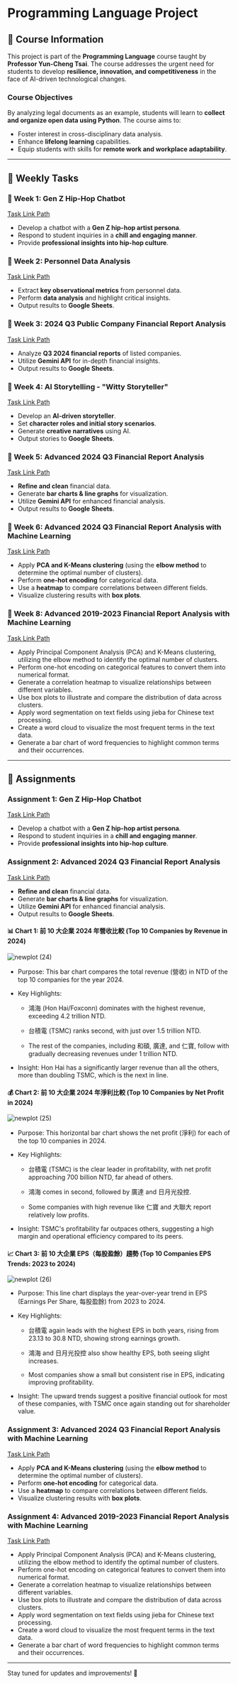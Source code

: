 # Programming Language Project

## 📌 Course Information
This project is part of the **Programming Language** course taught by **Professor Yun-Cheng Tsai**. The course addresses the urgent need for students to develop **resilience, innovation, and competitiveness** in the face of AI-driven technological changes. 

### Course Objectives
By analyzing legal documents as an example, students will learn to **collect and organize open data using Python**. The course aims to:
- Foster interest in cross-disciplinary data analysis.
- Enhance **lifelong learning** capabilities.
- Equip students with skills for **remote work and workplace adaptability**.

---

## 📅 Weekly Tasks

### 🔹 Week 1: Gen Z Hip-Hop Chatbot
[Task Link Path](https://github.com/KyleHung7/programming-language/blob/main/Week_1_Gen_Z_Hip_Hop_Chatbot.ipynb)
- Develop a chatbot with a **Gen Z hip-hop artist persona**.
- Respond to student inquiries in a **chill and engaging manner**.
- Provide **professional insights into hip-hop culture**.

### 🔹 Week 2: Personnel Data Analysis
[Task Link Path](https://github.com/KyleHung7/programming-language/blob/main/Week_2_Personnel_Data_Analysis.ipynb)
- Extract **key observational metrics** from personnel data.
- Perform **data analysis** and highlight critical insights.
- Output results to **Google Sheets**.

### 🔹 Week 3: 2024 Q3 Public Company Financial Report Analysis
[Task Link Path](https://github.com/KyleHung7/programming-language/blob/main/Week_3_2024_Q3_Public_Company_Financial_Report_Analysis.ipynb)
- Analyze **Q3 2024 financial reports** of listed companies.
- Utilize **Gemini API** for in-depth financial insights.
- Output results to **Google Sheets**.

### 🔹 Week 4: AI Storytelling - "Witty Storyteller"
[Task Link Path](https://github.com/KyleHung7/programming-language/blob/main/Week_4_AI_Storytelling_%22Witty_Storyteller%22.ipynb)
- Develop an **AI-driven storyteller**.
- Set **character roles and initial story scenarios**.
- Generate **creative narratives** using AI.
- Output stories to **Google Sheets**.

### 🔹 Week 5: Advanced 2024 Q3 Financial Report Analysis
[Task Link Path](https://github.com/KyleHung7/programming-language/blob/main/Week_5_Advanced_2024_Q3_Financial_Report_Analysis.ipynb)
- **Refine and clean** financial data.
- Generate **bar charts & line graphs** for visualization.
- Utilize **Gemini API** for enhanced financial analysis.
- Output results to **Google Sheets**.

### 🔹 Week 6: Advanced 2024 Q3 Financial Report Analysis with Machine Learning
[Task Link Path](https://github.com/KyleHung7/programming-language/blob/main/Week_6_Advanced_2024_Q3_Financial_Report_Analysis_with_Machine_Learning.ipynb)
- Apply **PCA and K-Means clustering** (using the **elbow method** to determine the optimal number of clusters).
- Perform **one-hot encoding** for categorical data.
- Use a **heatmap** to compare correlations between different fields.
- Visualize clustering results with **box plots**.

### 🔹 Week 8: Advanced 2019-2023 Financial Report Analysis with Machine Learning
[Task Link Path](https://github.com/KyleHung7/programming-language/blob/main/Week_8_Advanced_2019_2023_Financial_Report_Analysis.ipynb)
- Apply Principal Component Analysis (PCA) and K-Means clustering, utilizing the elbow method to identify the optimal number of clusters.
- Perform one-hot encoding on categorical features to convert them into numerical format.
- Generate a correlation heatmap to visualize relationships between different variables.
- Use box plots to illustrate and compare the distribution of data across clusters.
- Apply word segmentation on text fields using jieba for Chinese text processing.
- Create a word cloud to visualize the most frequent terms in the text data.
- Generate a bar chart of word frequencies to highlight common terms and their occurrences.
---
## 📅 Assignments

### Assignment 1: Gen Z Hip-Hop Chatbot
[Task Link Path](https://github.com/KyleHung7/programming-language/blob/main/Week_1_Gen_Z_Hip_Hop_Chatbot.ipynb)
- Develop a chatbot with a **Gen Z hip-hop artist persona**.
- Respond to student inquiries in a **chill and engaging manner**.
- Provide **professional insights into hip-hop culture**.

### Assignment 2: Advanced 2024 Q3 Financial Report Analysis
[Task Link Path](https://github.com/KyleHung7/programming-language/blob/main/Week_5_Advanced_2024_Q3_Financial_Report_Analysis.ipynb)
- **Refine and clean** financial data.
- Generate **bar charts & line graphs** for visualization.
- Utilize **Gemini API** for enhanced financial analysis.
- Output results to **Google Sheets**.
  

#### 📊 Chart 1: 前 10 大企業 2024 年營收比較 (Top 10 Companies by Revenue in 2024)
![newplot (24)](https://github.com/user-attachments/assets/ee04ebb1-6497-448b-aaef-0f89d8b84247)
- Purpose: This bar chart compares the total revenue (營收) in NTD of the top 10 companies for the year 2024.

- Key Highlights:

  - 鴻海 (Hon Hai/Foxconn) dominates with the highest revenue, exceeding 4.2 trillion NTD.

  - 台積電 (TSMC) ranks second, with just over 1.5 trillion NTD.

  - The rest of the companies, including 和碩, 廣達, and 仁寶, follow with gradually decreasing revenues under 1 trillion NTD.

- Insight: Hon Hai has a significantly larger revenue than all the others, more than doubling TSMC, which is the next in line.
  
#### 💰 Chart 2: 前 10 大企業 2024 年淨利比較 (Top 10 Companies by Net Profit in 2024)
![newplot (25)](https://github.com/user-attachments/assets/3496a39d-a8e9-433c-80fe-50515cc869fd)
- Purpose: This horizontal bar chart shows the net profit (淨利) for each of the top 10 companies in 2024.

- Key Highlights:

  - 台積電 (TSMC) is the clear leader in profitability, with net profit approaching 700 billion NTD, far ahead of others.

  - 鴻海 comes in second, followed by 廣達 and 日月光投控.

  - Some companies with high revenue like 仁寶 and 大聯大 report relatively low profits.

- Insight: TSMC's profitability far outpaces others, suggesting a high margin and operational efficiency compared to its peers.


#### 📈 Chart 3: 前 10 大企業 EPS（每股盈餘）趨勢 (Top 10 Companies EPS Trends: 2023 to 2024)
![newplot (26)](https://github.com/user-attachments/assets/fda4910b-2675-4ccc-9c88-87e4057a62ec)
- Purpose: This line chart displays the year-over-year trend in EPS (Earnings Per Share, 每股盈餘) from 2023 to 2024.

- Key Highlights:

  - 台積電 again leads with the highest EPS in both years, rising from 23.13 to 30.8 NTD, showing strong earnings growth.

  - 鴻海 and 日月光投控 also show healthy EPS, both seeing slight increases.

  - Most companies show a small but consistent rise in EPS, indicating improving profitability.

- Insight: The upward trends suggest a positive financial outlook for most of these companies, with TSMC once again standing out for shareholder value.


### Assignment 3: Advanced 2024 Q3 Financial Report Analysis with Machine Learning
[Task Link Path](https://github.com/KyleHung7/programming-language/blob/main/Week_6_Advanced_2024_Q3_Financial_Report_Analysis_with_Machine_Learning.ipynb)
- Apply **PCA and K-Means clustering** (using the **elbow method** to determine the optimal number of clusters).
- Perform **one-hot encoding** for categorical data.
- Use a **heatmap** to compare correlations between different fields.
- Visualize clustering results with **box plots**.
  
### Assignment 4: Advanced 2019-2023 Financial Report Analysis with Machine Learning
[Task Link Path](https://github.com/KyleHung7/programming-language/blob/main/Week_8_Advanced_2019_2023_Financial_Report_Analysis.ipynb)
- Apply Principal Component Analysis (PCA) and K-Means clustering, utilizing the elbow method to identify the optimal number of clusters.
- Perform one-hot encoding on categorical features to convert them into numerical format.
- Generate a correlation heatmap to visualize relationships between different variables.
- Use box plots to illustrate and compare the distribution of data across clusters.
- Apply word segmentation on text fields using jieba for Chinese text processing.
- Create a word cloud to visualize the most frequent terms in the text data.
- Generate a bar chart of word frequencies to highlight common terms and their occurrences.
---

Stay tuned for updates and improvements! 🚀
